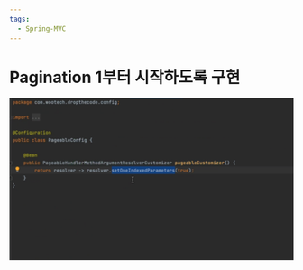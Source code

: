 ```yaml
---
tags:
  - Spring-MVC
---
```

# Pagination 1부터 시작하도록 구현

![Pagination%201%E1%84%87%E1%85%AE%E1%84%90%E1%85%A5%20%E1%84%89%E1%85%B5%E1%84%8C%E1%85%A1%E1%86%A8%E1%84%92%E1%85%A1%E1%84%83%E1%85%A9%E1%84%85%E1%85%A9%E1%86%A8%20%E1%84%80%E1%85%AE%E1%84%92%E1%85%A7%E1%86%AB%2087d0adaaaee848399ad225b33a154df3/Untitled.png](assets/Untitled_14.png)

